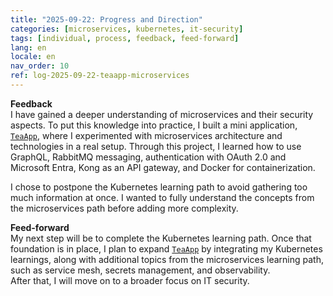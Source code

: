 ```yaml
---
title: "2025-09-22: Progress and Direction"
categories: [microservices, kubernetes, it-security]
tags: [individual, process, feedback, feed-forward]
lang: en
locale: en
nav_order: 10
ref: log-2025-09-22-teaapp-microservices
---
```

**Feedback**  
I have gained a deeper understanding of microservices and their security aspects. To put this knowledge into practice, I built a mini application, [`TeaApp`](https://github.com/annafoldberg/tea-app), where I experimented with microservices architecture and technologies in a real setup. Through this project, I learned how to use GraphQL, RabbitMQ messaging, authentication with OAuth 2.0 and Microsoft Entra, Kong as an API gateway, and Docker for containerization.  

I chose to postpone the Kubernetes learning path to avoid gathering too much information at once. I wanted to fully understand the concepts from the microservices path before adding more complexity.  

**Feed-forward**  
My next step will be to complete the Kubernetes learning path. Once that foundation is in place, I plan to expand [`TeaApp`](https://github.com/annafoldberg/tea-app) by integrating my Kubernetes learnings, along with additional topics from the microservices learning path, such as service mesh, secrets management, and observability.  
After that, I will move on to a broader focus on IT security.  